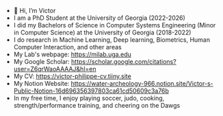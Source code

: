 - 👋 Hi, I’m Victor
- I am a PhD Student at the University of Georgia (2022-2026)
- I did my Bachelors of Science in Computer Systems Engineering (Minor in Computer Science) at the University of Georgia (2018-2022)
- I do research in Machine Learning, Deep learning, Biometrics, Human Computer Interaction, and other areas
- My Lab's webpage: https://milab.uga.edu
- My Google Scholar: https://scholar.google.com/citations?user=Z6qrWaoAAAAJ&hl=en
- My CV: https://victor-philippe-cv.tiiny.site
- My Notion Website: https://water-archeology-966.notion.site/Victor-s-Public-Notion-16d696356397803ca61cd50609c3a76b
- In my free time, I enjoy playing soccer, judo, cooking, strength/performance training, and cheering on the Dawgs 
